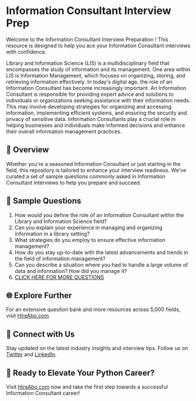 # Information Consultant Interview Prep

Welcome to the Information Consultant Interview Preparation ! This resource is designed to help you ace your Information Consultant interviews with confidence.

Library and Information Science (LIS) is a multidisciplinary field that encompasses the study of information and its management. One area within LIS is Information Management, which focuses on organizing, storing, and retrieving information effectively. In today's digital age, the role of an Information Consultant has become increasingly important. An Information Consultant is responsible for providing expert advice and solutions to individuals or organizations seeking assistance with their information needs. This may involve developing strategies for organizing and accessing information, implementing efficient systems, and ensuring the security and privacy of sensitive data. Information Consultants play a crucial role in helping businesses and individuals make informed decisions and enhance their overall information management practices.

## 🚀 Overview

Whether you're a seasoned Information Consultant or just starting in the field, this repository is tailored to enhance your interview readiness. We've curated a set of sample questions commonly asked in Information Consultant interviews to help you prepare and succeed.

## 📝 Sample Questions

1. How would you define the role of an Information Consultant within the Library and Information Science field?
2. Can you explain your experience in managing and organizing information in a library setting?
3. What strategies do you employ to ensure effective information management?
4. How do you stay up-to-date with the latest advancements and trends in the field of information management?
5. Can you describe a situation where you had to handle a large volume of data and information? How did you manage it?
6. [CLICK HERE FOR MORE QUESTIONS](https://hireabo.com/job/18_1_20/Information%20Consultant)

## 🌐 Explore Further

For an extensive question bank and more resources across 5,000 fields, visit [HireAbo.com](https://www.hireabo.com).

## 📱 Connect with Us

Stay updated on the latest industry insights and interview tips. Follow us on [Twitter](https://twitter.com/hireabo) and [LinkedIn](https://www.linkedin.com/in/hire-abo-3609972a8/).

## 🚀 Ready to Elevate Your Python Career?

Visit [HireAbo.com](https://www.hireabo.com) now and take the first step towards a successful Information Consultant career!